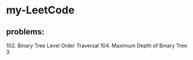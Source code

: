 # my-LeetCode
## problems:
102. Binary Tree Level Order Traversal
104. Maximum Depth of Binary Tree  
3.
